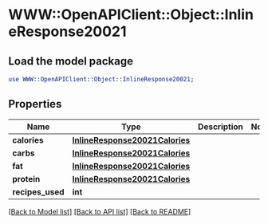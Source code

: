 # WWW::OpenAPIClient::Object::InlineResponse20021

## Load the model package
```perl
use WWW::OpenAPIClient::Object::InlineResponse20021;
```

## Properties
Name | Type | Description | Notes
------------ | ------------- | ------------- | -------------
**calories** | [**InlineResponse20021Calories**](InlineResponse20021Calories.md) |  | 
**carbs** | [**InlineResponse20021Calories**](InlineResponse20021Calories.md) |  | 
**fat** | [**InlineResponse20021Calories**](InlineResponse20021Calories.md) |  | 
**protein** | [**InlineResponse20021Calories**](InlineResponse20021Calories.md) |  | 
**recipes_used** | **int** |  | 

[[Back to Model list]](../README.md#documentation-for-models) [[Back to API list]](../README.md#documentation-for-api-endpoints) [[Back to README]](../README.md)



